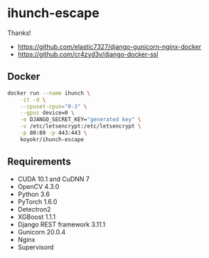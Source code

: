 # ihunch-escape
Thanks!
- <https://github.com/elastic7327/django-gunicorn-nginx-docker>
- <https://github.com/cr4zyd3v/django-docker-ssl>

## Docker
```sh
docker run --name ihunch \
    -it -d \
    --cpuset-cpus="0-3" \
    --gpus device=0 \
    -e DJANGO_SECRET_KEY="generated key" \
    -v /etc/letsencrypt:/etc/letsencrypt \
    -p 80:80 -p 443:443 \
    koyokr/ihunch-escape
```

## Requirements
- CUDA 10.1 and CuDNN 7
- OpenCV 4.3.0
- Python 3.6
- PyTorch 1.6.0
- Detectron2
- XGBoost 1.1.1
- Django REST framework 3.11.1
- Gunicorn 20.0.4
- Nginx
- Supervisord
